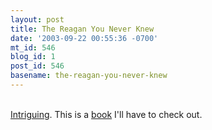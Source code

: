 ```yaml
---
layout: post
title: The Reagan You Never Knew
date: '2003-09-22 00:55:36 -0700'
mt_id: 546
blog_id: 1
post_id: 546
basename: the-reagan-you-never-knew
---
```

<br /><a href="http://www.time.com/time/magazine/article/0,9171,1101030929-488776,00.html">Intriguing</a>. This is a <a href="http://www.amazon.com/exec/obidos/ASIN/074321966X/bbrown-20/ref=nosim/" title="Amazon link">book</a> I'll have to check out.<br /><br /><br />
